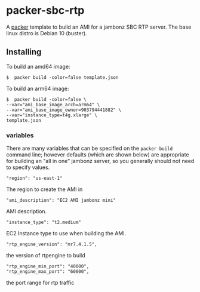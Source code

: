 # packer-sbc-rtp

A [packer](https://www.packer.io/) template to build an AMI for a jambonz SBC RTP server.  The base linux distro is Debian 10 (buster).

## Installing 

To build an amd64 image:

```
$  packer build -color=false template.json
```

To build an arm64 image:

```
$  packer build -color=false \
--var="ami_base_image_arch=arm64" \
--var="ami_base_image_owner=903794441882" \
--var="instance_type=t4g.xlarge" \
template.json
```

### variables
There are many variables that can be specified on the `packer build` command line; however defaults (which are shown below) are appropriate for building an "all in one" jambonz server, so you generally should not need to specify values.

```
"region": "us-east-1"
```
The region to create the AMI in

```
"ami_description": "EC2 AMI jambonz mini"
```
AMI description.

```
"instance_type": "t2.medium"
```
EC2 Instance type to use when building the AMI.

```
"rtp_engine_version": "mr7.4.1.5",
```
the version of rtpengine to build

```
"rtp_engine_min_port": "40000",
"rtp_engine_max_port": "60000",
```
the port range for rtp traffic
